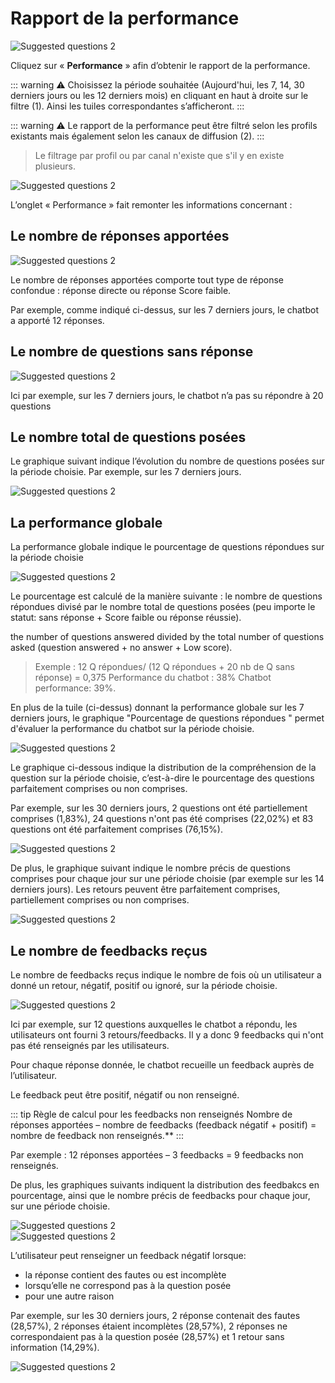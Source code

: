 # Rapport de la performance

<div class="image_center">
  <img :src="$withBase('/assets/img/fr/tableaux_de_bord/performance1.png')" alt="Suggested questions 2">
</div>


Cliquez sur « **Performance** » afin d’obtenir le rapport de la performance.

::: warning ⚠️
Choisissez la période souhaitée (Aujourd'hui, les 7, 14, 30 derniers jours ou les 12 derniers mois) en cliquant en haut à droite sur le filtre (1). Ainsi les tuiles correspondantes s’afficheront.
:::

::: warning ⚠️
Le rapport de la performance peut être filtré selon les profils existants mais également selon les canaux de diffusion (2).
:::

>Le filtrage par profil ou par canal n'existe que s'il y en existe plusieurs.

<div class="image_center">
  <img :src="$withBase('/assets/img/fr/tableaux_de_bord/performance2.png')" alt="Suggested questions 2">
</div>


L’onglet « Performance » fait remonter les informations concernant :

## Le nombre de réponses apportées

<div class="image_center">
  <img :src="$withBase('/assets/img/fr/tableaux_de_bord/performance3.jpg')" alt="Suggested questions 2">
</div>



Le nombre de réponses apportées comporte tout type de réponse confondue : réponse directe ou réponse Score faible.

Par exemple, comme indiqué ci-dessus, sur les 7 derniers jours, le chatbot a apporté 12 réponses.

## Le nombre de questions sans réponse

<div class="image_center">
  <img :src="$withBase('/assets/img/fr/tableaux_de_bord/performance4.jpg')" alt="Suggested questions 2">
</div>


Ici par exemple, sur les 7 derniers jours, le chatbot n’a pas su répondre à 20 questions

## Le nombre total de questions posées

Le graphique suivant indique l’évolution du nombre de questions posées sur la période choisie. Par exemple, sur les 7 derniers jours.

<div class="image_center">
  <img :src="$withBase('/assets/img/fr/tableaux_de_bord/performance5.png')" alt="Suggested questions 2">
</div>



## La performance globale

La performance globale indique le pourcentage de questions répondues sur la période choisie

<div class="image_center">
  <img :src="$withBase('/assets/img/fr/tableaux_de_bord/performance6.jpg')" alt="Suggested questions 2">
</div>



Le pourcentage est calculé de la manière suivante : le nombre de questions répondues divisé par le nombre total de questions posées (peu importe le statut: sans réponse + Score faible ou réponse réussie).

the number of questions answered divided by the total number of questions asked (question answered + no answer + Low score).

>Exemple : 12 Q répondues/ (12 Q répondues + 20 nb de Q sans réponse) = 0,375
>Performance du chatbot : 38%
>Chatbot performance: 39%.

En plus de la tuile (ci-dessus) donnant la performance globale sur les 7 derniers jours, le graphique "Pourcentage de questions répondues " permet d'évaluer la performance du chatbot sur la période choisie.

<div class="image_center">
  <img :src="$withBase('/assets/img/fr/tableaux_de_bord/performance7.png')" alt="Suggested questions 2">
</div>



Le graphique ci-dessous indique la distribution de la compréhension de la question sur la période choisie, c’est-à-dire le pourcentage des questions parfaitement comprises ou non comprises.

Par exemple, sur les 30 derniers jours, 2 questions ont été partiellement comprises (1,83%), 24 questions n'ont pas été comprises (22,02%) et 83 questions ont été parfaitement comprises (76,15%).

<div class="image_center">
  <img :src="$withBase('/assets/img/fr/tableaux_de_bord/performance8.png')" alt="Suggested questions 2">
</div>



De plus, le graphique suivant indique le nombre précis de questions comprises pour chaque jour sur une période choisie (par exemple sur les 14 derniers jours). Les retours peuvent être parfaitement comprises, partiellement comprises ou non comprises.

<div class="image_center">
  <img :src="$withBase('/assets/img/fr/tableaux_de_bord/performance9.png')" alt="Suggested questions 2">
</div>



## Le nombre de feedbacks reçus

Le nombre de feedbacks reçus indique le nombre de fois où un utilisateur a donné un retour, négatif, positif ou ignoré, sur la période choisie.

<div class="image_center">
  <img :src="$withBase('/assets/img/fr/tableaux_de_bord/performance10.jpg')" alt="Suggested questions 2">
</div>



Ici par exemple, sur 12 questions auxquelles le chatbot a répondu, les utilisateurs ont fourni 3 retours/feedbacks. Il y a donc 9 feedbacks qui n'ont pas été renseignés par les utilisateurs.

Pour chaque réponse donnée, le chatbot recueille un feedback auprès de l’utilisateur.

Le feedback peut être positif, négatif ou non renseigné.

::: tip Règle de calcul pour les feedbacks non renseignés
Nombre de réponses apportées – nombre de feedbacks (feedback négatif + positif) = nombre de feedback non renseignés.**
:::

Par exemple : 12 réponses apportées – 3 feedbacks = 9 feedbacks non renseignés.

De plus, les graphiques suivants indiquent la distribution des feedbakcs en pourcentage, ainsi que le nombre précis de feedbacks pour chaque jour, sur une période choisie.

<div class="image_center">
  <img :src="$withBase('/assets/img/fr/tableaux_de_bord/performance11.png')" alt="Suggested questions 2">
</div>


<div class="image_center">
  <img :src="$withBase('/assets/img/fr/tableaux_de_bord/performance12.png')" alt="Suggested questions 2">
</div>



L’utilisateur peut renseigner un feedback négatif lorsque:

-   la réponse contient des fautes ou est incomplète
-   lorsqu’elle ne correspond pas à la question posée
-   pour une autre raison

Par exemple, sur les 30 derniers jours, 2 réponse contenait des fautes (28,57%), 2 réponses étaient incomplètes (28,57%), 2 réponses ne correspondaient pas à la question posée (28,57%) et 1 retour sans information (14,29%).

<div class="image_center">
  <img :src="$withBase('/assets/img/fr/tableaux_de_bord/performance13.png')" alt="Suggested questions 2">
</div>

